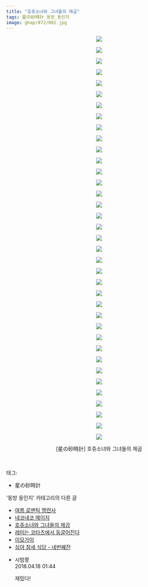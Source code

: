 ```yaml
---
title: "호쥬소녀와 그녀들의 제곱"
tags: 星の砂時計 동방_동인지
image: ghap/872/001.jpg
---
```

<div class="article">
<p style="text-align: center; clear: none; float: none;"><img src="{{ site.nasurl }}/ghap/872/001.jpg"/></p>
<p style="text-align: center; clear: none; float: none;"><img src="{{ site.nasurl }}/ghap/872/002.jpg"/></p>
<p style="text-align: center; clear: none; float: none;"><img src="{{ site.nasurl }}/ghap/872/003.jpg"/></p>
<p style="text-align: center; clear: none; float: none;"><img src="{{ site.nasurl }}/ghap/872/004.jpg"/></p>
<p style="text-align: center; clear: none; float: none;"><img src="{{ site.nasurl }}/ghap/872/005.jpg"/></p>
<p style="text-align: center; clear: none; float: none;"><img src="{{ site.nasurl }}/ghap/872/006.jpg"/></p>
<p style="text-align: center; clear: none; float: none;"><img src="{{ site.nasurl }}/ghap/872/007.jpg"/></p>
<p style="text-align: center; clear: none; float: none;"><img src="{{ site.nasurl }}/ghap/872/008.jpg"/></p>
<p style="text-align: center; clear: none; float: none;"><img src="{{ site.nasurl }}/ghap/872/009.jpg"/></p>
<p style="text-align: center; clear: none; float: none;"><img src="{{ site.nasurl }}/ghap/872/010.jpg"/></p>
<p style="text-align: center; clear: none; float: none;"><img src="{{ site.nasurl }}/ghap/872/011.jpg"/></p>
<p style="text-align: center; clear: none; float: none;"><img src="{{ site.nasurl }}/ghap/872/012.jpg"/></p>
<p style="text-align: center; clear: none; float: none;"><img src="{{ site.nasurl }}/ghap/872/013.jpg"/></p>
<p style="text-align: center; clear: none; float: none;"><img src="{{ site.nasurl }}/ghap/872/014.jpg"/></p>
<p style="text-align: center; clear: none; float: none;"><img src="{{ site.nasurl }}/ghap/872/015.jpg"/></p>
<p style="text-align: center; clear: none; float: none;"><img src="{{ site.nasurl }}/ghap/872/016.jpg"/></p>
<p style="text-align: center; clear: none; float: none;"><img src="{{ site.nasurl }}/ghap/872/017.jpg"/></p>
<p style="text-align: center; clear: none; float: none;"><img src="{{ site.nasurl }}/ghap/872/018.jpg"/></p>
<p style="text-align: center; clear: none; float: none;"><img src="{{ site.nasurl }}/ghap/872/019.jpg"/></p>
<p style="text-align: center; clear: none; float: none;"><img src="{{ site.nasurl }}/ghap/872/020.jpg"/></p>
<p style="text-align: center; clear: none; float: none;"><img src="{{ site.nasurl }}/ghap/872/021.jpg"/></p>
<p style="text-align: center; clear: none; float: none;"><img src="{{ site.nasurl }}/ghap/872/022.jpg"/></p>
<p style="text-align: center; clear: none; float: none;"><img src="{{ site.nasurl }}/ghap/872/023.jpg"/></p>
<p style="text-align: center; clear: none; float: none;"><img src="{{ site.nasurl }}/ghap/872/024.jpg"/></p>
<p style="text-align: center; clear: none; float: none;"><img src="{{ site.nasurl }}/ghap/872/025.jpg"/></p>
<p style="text-align: center; clear: none; float: none;"><img src="{{ site.nasurl }}/ghap/872/026.jpg"/></p>
<p style="text-align: center; clear: none; float: none;"><img src="{{ site.nasurl }}/ghap/872/027.jpg"/></p>
<p style="text-align: center; clear: none; float: none;"><img src="{{ site.nasurl }}/ghap/872/028.jpg"/></p>
<p style="text-align: center; clear: none; float: none;"><img src="{{ site.nasurl }}/ghap/872/029.jpg"/></p>
<p style="text-align: center; clear: none; float: none;"><img src="{{ site.nasurl }}/ghap/872/030.jpg"/></p>
<p style="text-align: center; clear: none; float: none;"><img src="{{ site.nasurl }}/ghap/872/031.jpg"/></p>
<p style="text-align: center; clear: none; float: none;"><img src="{{ site.nasurl }}/ghap/872/032.jpg"/></p>
<p style="text-align: center; clear: none; float: none;"><img src="{{ site.nasurl }}/ghap/872/033.jpg"/></p>
<p style="text-align: center; clear: none; float: none;"><img src="{{ site.nasurl }}/ghap/872/034.jpg"/></p>
<p style="text-align: center; clear: none; float: none;"><img src="{{ site.nasurl }}/ghap/872/035.jpg"/></p>
<p style="text-align: center; clear: none; float: none;"><img src="{{ site.nasurl }}/ghap/872/036.jpg"/></p>
<p style="text-align: center; clear: none; float: none;"><img src="{{ site.nasurl }}/ghap/872/037.jpg"/></p>
<p style="text-align: center; clear: none; float: none;">[星の砂時計] 호쥬소녀와 그녀들의 제곱</p>
<p><br/></p>
</div><div class="tagTrail">
<p>태그: </p>
<ul>
<li>星の砂時計</li>
</ul>
</div><div class="another">
<p>'동방 동인지' 카테고리의 다른 글</p>
<ul>
<li><a href="/2016-07-15-ghap_874">여름 로맨틱 명련사</a></li>
<li><a href="/2016-07-15-ghap_873">네코네코 메이지</a></li>
<li><a href="/2016-07-15-ghap_872">호쥬소녀와 그녀들의 제곱</a></li>
<li><a href="/2016-07-15-ghap_870">레미는 코타츠에서 둥글어진다</a></li>
<li><a href="/2016-07-15-ghap_869">이모가이</a></li>
<li><a href="/2016-07-15-ghap_868">심야 참새 식당 - 네번째잔</a></li>
</ul>
</div><div class="cb_module cb_fluid">
<div class="cb_wrt cb_profile">
<div class="comment">
<ul>
<li class="cb_thumb_off" id="comment15240569">
<div class="cb_comment_area">
<div class="cb_info_area">
<div class="cb_section">
<span class="cb_nick_name">시밤쾅</span>
</div>
<div class="cb_section">
<span class="cb_date">2018.04.18 01:44 </span>
</div>
</div>
<div class="cb_dsc_comment">
<p class="cb_dsc">
											재밌다!
										</p>
</div>
</div></li>
</ul>
</div>
</div><!-- commentList close -->
</div>